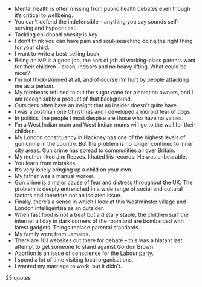  - Mental health is often missing from public health debates even though it’s critical to wellbeing.
 - You can’t defend the indefensible – anything you say sounds self-serving and hypocritical.
 - Tackling childhood obesity is key.
 - I don’t think you can have pain and soul-searching doing the right thing for your child.
 - I want to write a best-selling book.
 - Being an MP is a good job, the sort of job all working-class parents want for their children – clean, indoors and no heavy lifting. What could be nicer?
 - I’m not thick-skinned at all, and of course I’m hurt by people attacking me as a person.
 - My forebears refused to cut the sugar cane for plantation owners, and I am recognisably a product of that background.
 - Outsiders often have an insight that an insider doesn’t quite have.
 - I was a postman one Christmas and I developed a morbid fear of dogs.
 - In politics, the people I most despise are those who have no values.
 - I’m a West Indian mum and West Indian mums will go to the wall for their children.
 - My London constituency in Hackney has one of the highest levels of gun crime in the country. But the problem is no longer confined to inner city areas. Gun crime has spread to communities all over Britain.
 - My mother liked Jim Reeves. I hated his records. He was unbearable.
 - You learn from mistakes.
 - It’s very lonely bringing up a child on your own.
 - My father was a manual worker.
 - Gun crime is a major cause of fear and distress throughout the UK. The problem is deeply entrenched in a wide range of social and cultural factors and therefore not an isolated issue.
 - Finally, there’s a sense in which I look at this Westminster village and London intelligentsia as an outsider.
 - When fast food is not a treat but a dietary staple, the children surf the internet all day in dark corners of the room and are bombarded with latest gadgets. Things replace parental standards.
 - My family were from Jamaica.
 - There are 101 websites out there for debate – this was a blatant last attempt to get someone to stand against Gordon Brown.
 - Abortion is an issue of conscience for the Labour party.
 - I spend a lot of time visiting local organisations.
 - I wanted my marriage to work, but it didn’t.

25 quotes